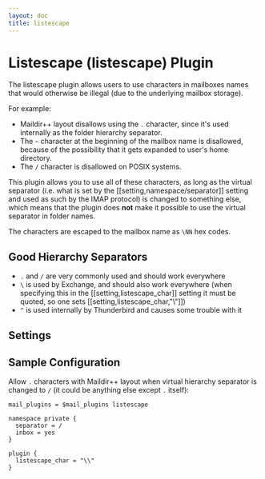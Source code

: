 ```yaml
---
layout: doc
title: listescape
---
```


# Listescape (listescape) Plugin

The listescape plugin allows users to use characters in mailboxes names that
would otherwise be illegal (due to the underlying mailbox storage).

For example:

* Maildir++ layout disallows using the `.` character, since it's used
  internally as the folder hierarchy separator.
* The `~` character at the beginning of the mailbox name is disallowed,
  because of the possibility that it gets expanded to user's home directory.
* The `/` character is disallowed on POSIX systems.

This plugin allows you to use all of these characters, as long as the virtual
separator (i.e. what is set by the [[setting,namespace/separator]] setting
and used as such by the IMAP protocol) is changed to something else, which
means that the plugin does **not** make it possible to use the virtual
separator in folder names.

The characters are escaped to the mailbox name as `\NN` hex codes.

## Good Hierarchy Separators

* `.` and `/` are very commonly used and should work everywhere
* `\` is used by Exchange, and should also work everywhere (when specifying
  this in the [[setting,listescape_char]] setting it must be quoted, so one
  sets [[setting,listescape_char,"\\"]])
* `^` is used internally by Thunderbird and causes some trouble with it

## Settings

<SettingsComponent plugin="listescape" />

## Sample Configuration

Allow `.` characters with Maildir++ layout when virtual hierarchy separator
is changed to `/` (it could be anything else except `.` itself):

```[dovecot.conf]
mail_plugins = $mail_plugins listescape

namespace private {
  separator = /
  inbox = yes
}

plugin {
  listescape_char = "\\"
}
```
